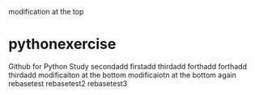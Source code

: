 modification at the top
# pythonexercise
Github for Python Study
secondadd
firstadd
thirdadd
forthadd
forthadd
thirdadd
modificaiton at the bottom
modificaiotn at the bottom again
rebasetest
rebasetest2
rebasetest3
